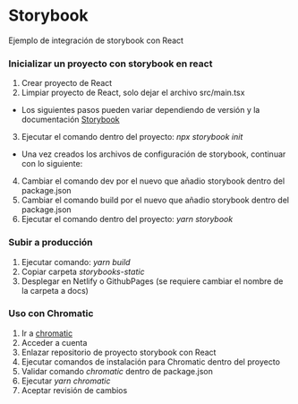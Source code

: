 # Storybook

Ejemplo de integración de storybook con React

### Inicializar un proyecto con storybook en react

1. Crear proyecto de React
2. Limpiar proyecto de React, solo dejar el archivo src/main.tsx

- Los siguientes pasos pueden variar dependiendo de versión y la documentación [Storybook](https://storybook.js.org/docs/react/get-started/install)

3. Ejecutar el comando dentro del proyecto: _npx storybook init_

- Una vez creados los archivos de configuración de storybook, continuar con lo siguiente:

4. Cambiar el comando dev por el nuevo que añadio storybook dentro del package.json
5. Cambiar el comando build por el nuevo que añadio storybook dentro del package.json
6. Ejecutar el comando dentro del proyecto: _yarn storybook_

### Subir a producción

1. Ejecutar comando: _yarn build_
2. Copiar carpeta _storybooks-static_
3. Desplegar en Netlify o GithubPages (se requiere cambiar el nombre de la carpeta a docs)

### Uso con Chromatic

1. Ir a [chromatic](https://www.chromatic.com/)
2. Acceder a cuenta
3. Enlazar repositorio de proyecto storybook con React
4. Ejecutar comandos de instalación para Chromatic dentro del proyecto
5. Validar comando _chromatic_ dentro de package.json
6. Ejecutar _yarn chromatic_
7. Aceptar revisión de cambios

